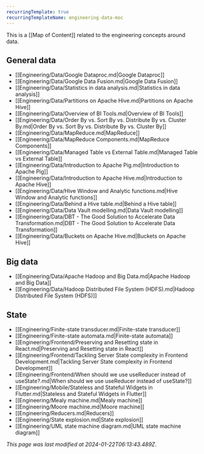 ```yaml
---
recurringTemplate: true
recurringTemplateName: engineering-data-moc
---
```


This is a [[Map of Content]] related to the engineering concepts around data.

## General data
- [[Engineering/Data/Google Dataproc.md|Google Dataproc]]
- [[Engineering/Data/Google Data Fusion.md|Google Data Fusion]]
- [[Engineering/Data/Statistics in data analysis.md|Statistics in data analysis]]
- [[Engineering/Data/Partitions on Apache Hive.md|Partitions on Apache Hive]]
- [[Engineering/Data/Overview of BI Tools.md|Overview of BI Tools]]
- [[Engineering/Data/Order By vs. Sort By vs. Distribute By vs. Cluster By.md|Order By vs. Sort By vs. Distribute By vs. Cluster By]]
- [[Engineering/Data/MapReduce.md|MapReduce]]
- [[Engineering/Data/MapReduce Components.md|MapReduce Components]]
- [[Engineering/Data/Managed Table vs External Table.md|Managed Table vs External Table]]
- [[Engineering/Data/Introduction to Apache Pig.md|Introduction to Apache Pig]]
- [[Engineering/Data/Introduction to Apache Hive.md|Introduction to Apache Hive]]
- [[Engineering/Data/Hive Window and Analytic functions.md|Hive Window and Analytic functions]]
- [[Engineering/Data/Behind a Hive table.md|Behind a Hive table]]
- [[Engineering/Data/Data Vault modelling.md|Data Vault modelling]]
- [[Engineering/Data/DBT - The Good Solution to Accelerate Data Transformation.md|DBT - The Good Solution to Accelerate Data Transformation]]
- [[Engineering/Data/Buckets on Apache Hive.md|Buckets on Apache Hive]]

## Big data
- [[Engineering/Data/Apache Hadoop and Big Data.md|Apache Hadoop and Big Data]]
- [[Engineering/Data/Hadoop Distributed File System (HDFS).md|Hadoop Distributed File System (HDFS)]]

## State
- [[Engineering/Finite-state transducer.md|Finite-state transducer]]
- [[Engineering/Finite-state automata.md|Finite-state automata]]
- [[Engineering/Frontend/Preserving and Resetting state in React.md|Preserving and Resetting state in React]]
- [[Engineering/Frontend/Tackling Server State complexity in Frontend Development.md|Tackling Server State complexity in Frontend Development]]
- [[Engineering/Frontend/When should we use useReducer instead of useState?.md|When should we use useReducer instead of useState?]]
- [[Engineering/Mobile/Stateless and Stateful Widgets in Flutter.md|Stateless and Stateful Widgets in Flutter]]
- [[Engineering/Mealy machine.md|Mealy machine]]
- [[Engineering/Moore machine.md|Moore machine]]
- [[Engineering/Reducers.md|Reducers]]
- [[Engineering/State explosion.md|State explosion]]
- [[Engineering/UML state machine diagram.md|UML state machine diagram]]

*This page was last modified at 2024-01-22T06:13:43.489Z*.
